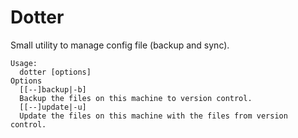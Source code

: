 # Dotter

Small utility to manage config file (backup and sync).

```
Usage:
  dotter [options]
Options
  [[--]backup|-b]
  Backup the files on this machine to version control.
  [[--]update|-u]
  Update the files on this machine with the files from version control.
```
